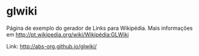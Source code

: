 glwiki
======

Página de exemplo do gerador de Links para Wikipédia. Mais informações em http://pt.wikipedia.org/wiki/Wikipédia:GLWiki

Link: http://abs-org.github.io/glwiki/


